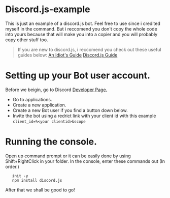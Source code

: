 # Discord.js-example
This is just an example of a discord.js bot. Feel free to use since i credited myself in the command. But i reccomend you don't copy the whole code into yours because that will make you into a copier and you will probably copy other stuff too.

>If you are new to discord.js, i reccomend you check out these useful guides below:
>[An Idiot's Guide](https://anidiots.guide)
>[Discord.js Guide](https://discordjs.guide/#/)

# Setting up your Bot user account.
Before we beigin, go to Discord [Developer Page.](https://discordapp.com/developers/docs/intro)
- Go to applications.
- Create a new application.
- Create a new Bot user if you find a button down below.
- Invite the bot using a redrict link with your client id with this example `client_id=%<your clientid>&scope`

# Running the console.
Open up command prompt or it can be easily done by using Shift+RightClick in your folder.
In the console, enter these commands out (In order.)
```
   init -y
   npm install discord.js
```
After that we shall be good to go!



